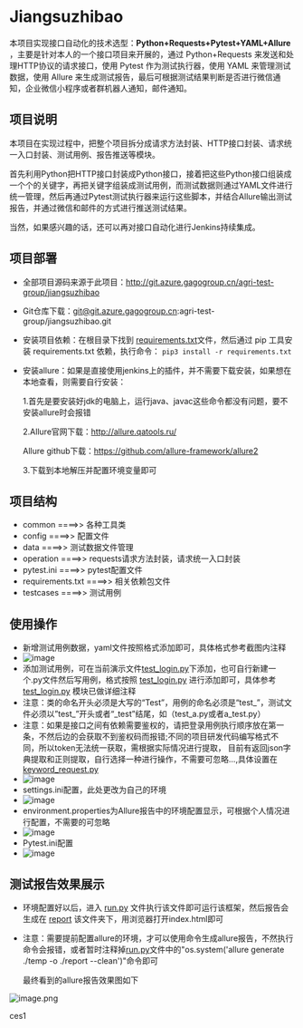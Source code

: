 
# Jiangsuzhibao

本项目实现接口自动化的技术选型：**Python+Requests+Pytest+YAML+Allure** ，主要是针对本人的一个接口项目来开展的，通过 Python+Requests 来发送和处理HTTP协议的请求接口，使用 Pytest 作为测试执行器，使用 YAML 来管理测试数据，使用 Allure 来生成测试报告，最后可根据测试结果判断是否进行微信通知，企业微信小程序或者群机器人通知，邮件通知。


## 项目说明

本项目在实现过程中，把整个项目拆分成请求方法封装、HTTP接口封装、请求统一入口封装、测试用例、报告推送等模块。

首先利用Python把HTTP接口封装成Python接口，接着把这些Python接口组装成一个个的关键字，再把关键字组装成测试用例，而测试数据则通过YAML文件进行统一管理，然后再通过Pytest测试执行器来运行这些脚本，并结合Allure输出测试报告，并通过微信和邮件的方式进行推送测试结果。

当然，如果感兴趣的话，还可以再对接口自动化进行Jenkins持续集成。

## 项目部署

- 全部项目源码来源于此项目：http://git.azure.gagogroup.cn/agri-test-group/jiangsuzhibao
- Git仓库下载：git@git.azure.gagogroup.cn:agri-test-group/jiangsuzhibao.git
- 安装项目依赖：在根目录下找到 [requirements.txt](requirements.txt)文件，然后通过 pip 工具安装 requirements.txt 依赖，执行命令：
```pip3 install -r requirements.txt```
- 安装allure：如果是直接使用jenkins上的插件，并不需要下载安装，如果想在本地查看，则需要自行安装：
  
  1.首先是要安装好jdk的电脑上，运行java、javac这些命令都没有问题，要不安装allure时会报错
  
  2.Allure官网下载：http://allure.qatools.ru/   
  
  Allure github下载：https://github.com/allure-framework/allure2 
  
  3.下载到本地解压并配置环境变量即可

## 项目结构

- common ====>> 各种工具类
- config ====>> 配置文件
- data ====>> 测试数据文件管理
- operation ====>> requests请求方法封装，请求统一入口封装
- pytest.ini ====>> pytest配置文件
- requirements.txt ====>> 相关依赖包文件
- testcases ====>> 测试用例

## 使用操作
- 新增测试用例数据，yaml文件按照格式添加即可，具体格式参考截图内注释
- ![image](img/casedata.jpg)
- 添加测试用例，可在当前演示文件[test_login.py](https://github.com/chenjiaweigit/pytestdemo/blob/ff1cb73fe3a1a4e2914dad05aae01dba7e8850b0/testcase/test_login.py)下添加，也可自行新建一个.py文件然后写用例，格式按照 [test_login.py](https://github.com/chenjiaweigit/pytestdemo/blob/ff1cb73fe3a1a4e2914dad05aae01dba7e8850b0/testcase/test_login.py) 进行添加即可，具体参考 [test_login.py](https://github.com/chenjiaweigit/pytestdemo/blob/ff1cb73fe3a1a4e2914dad05aae01dba7e8850b0/testcase/test_login.py) 模块已做详细注释
- 注意：类的命名开头必须是大写的“Test”，用例的命名必须是“test_”，测试文件必须以”test_”开头或者“_test”结尾，如（test_a.py或者a_test.py）
- 注意：如果是接口之间有依赖需要鉴权的，请把登录用例执行顺序放在第一条，不然后边的会获取不到鉴权码而报错;不同的项目研发代码编写格式不同，所以token无法统一获取，需根据实际情况进行提取，
            目前有返回json字典提取和正则提取，自行选择一种进行操作，不需要可忽略...,具体设置在[keyword_request.py](keyword_request.py)
- ![image](img/testcase.jpg)
- settings.ini配置，此处更改为自己的环境
- ![image](img/config.jpg)
- environment.properties为Allure报告中的环境配置显示，可根据个人情况进行配置，不需要的可忽略
- ![image](img/env.jpg)
- Pytest.ini配置
- ![image](img/pytest.jpg)
## 测试报告效果展示

- 环境配置好以后，进入 [run.py](https://github.com/chenjiaweigit/pytestdemo/blob/ff1cb73fe3a1a4e2914dad05aae01dba7e8850b0/run.py) 文件执行该文件即可运行该框架，然后报告会生成在 [report](https://github.com/chenjiaweigit/pytestdemo/tree/dev/report) 该文件夹下，用浏览器打开index.html即可
- 注意：需要提前配置allure的环境，才可以使用命令生成allure报告，不然执行命令会报错，或者暂时注释掉[run.py](/Users/chenjiawei/Desktop/automation/gitlab/jiangsuzhibao/run.py)文件中的"os.system('allure generate ./temp -o ./report --clean')"命令即可

  最终看到的allure报告效果图如下

![image.png](img/report.jpg)


ces1


